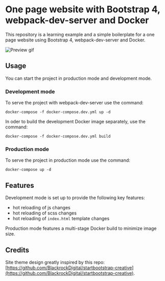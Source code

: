 # One page website with Bootstrap 4, webpack-dev-server and Docker

This repository is a learning example and a simple boilerplate for a one page website using Bootstrap 4, webpack-dev-server and Docker.

![Preview gif](https://user-images.githubusercontent.com/3372330/42955392-ea16ff3e-8b7d-11e8-9158-959455231911.gif)

## Usage

You can start the project in production mode and development mode.

### Development mode

To serve the project with webpack-dev-server use the command:

```shell
docker-compose -f docker-compose.dev.yml up -d
```

In oder to build the development Docker image separately, use the command:

```shell
docker-compose -f docker-compose.dev.yml build
```

### Production mode

To serve the project in production mode use the command:

```shell
docker-compose up -d
```

## Features

Development mode is set up to provide the following key features:

- hot reloading of js changes
- hot reloading of scss changes
- hot reloading of `index.html` template changes

Production mode features a multi-stage Docker build to minimize image size.

## Credits

Site theme design greatly inspired by this repo: [https://github.com/BlackrockDigital/startbootstrap-creative](https://github.com/BlackrockDigital/startbootstrap-creative).